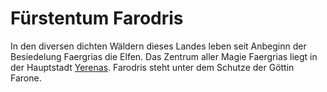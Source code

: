 # Fürstentum Farodris

<p>
In den diversen dichten Wäldern dieses Landes leben seit Anbeginn der Besiedelung Faergrias die Elfen. Das Zentrum
aller Magie Faergrias liegt in der Hauptstadt <a href="Thicket-of-Truth.md">Yerenas</a>. Farodris steht unter dem
Schutze der Göttin Farone.
</p>